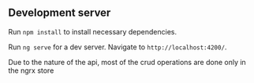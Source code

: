 
## Development server
Run `npm install` to install necessary dependencies.

Run `ng serve` for a dev server. Navigate to `http://localhost:4200/`.

Due to the nature of the api, most of the crud operations are done only in the ngrx store

